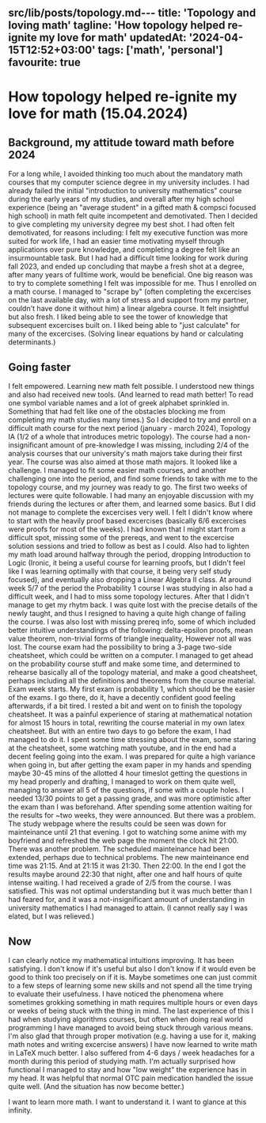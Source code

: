 src/lib/posts/topology.md---
title: 'Topology and loving math'
tagline: 'How topology helped re-ignite my love for math'
updatedAt: '2024-04-15T12:52+03:00'
tags: ['math', 'personal']
favourite: true
---

# How topology helped re-ignite my love for math (15.04.2024)

## Background, my attitude toward math before 2024

For a long while, I avoided thinking too much about the mandatory math courses that my computer science degree in my university includes. I had already failed the initial "introduction to university mathematics" course during the early years of my studies, and overall after my high school experience (being an "average student" in a gifted math & compsci focused high school) in math felt quite incompetent and demotivated.
Then I decided to give completing my university degree my best shot. I had often felt demotivated, for reasons including: I felt my executive function was more suited for work life, I had an easier time motivating myself through applications over pure knowledge, and completing a degree felt like an insurmountable task. But I had had a difficult time looking for work during fall 2023, and ended up concluding that maybe a fresh shot at a degree, after many years of fulltime work, would be beneficial. One big reason was to try to complete something I felt was impossible for me.
Thus I enrolled on a math course. I managed to "scrape by" (often completing the excercises on the last available day, with a lot of stress and support from my partner, couldn't have done it without him) a linear algebra course. It felt insightful but also fresh. I liked being able to see the tower of knowledge that subsequent excercises built on. I liked being able to "just calculate" for many of the excercises. (Solving linear equations by hand or calculating determinants.)

## Going faster

I felt empowered. Learning new math felt possible. I understood new things and also had received new tools. (And learned to read math better! To read one symbol variable names and a lot of greek alphabet sprinkled in. Something that had felt like one of the obstacles blocking me from completing my math studies many times.)
So I decided to try and enroll on a difficult math course for the next period (january - march 2024), Topology IA (1/2 of a whole that introduces metric topology).
The course had a non-insignificant amount of pre-knowledge I was missing, including 2/4 of the analysis courses that our university's math majors take during their first year. The course was also aimed at those math majors. It looked like a challenge. I managed to fit some easier math courses, and another challenging one into the period, and find some friends to take with me to the topology course, and my journey was ready to go.
The first two weeks of lectures were quite followable. I had many an enjoyable discussion with my friends during the lectures or after them, and learned some basics. But I did not manage to complete the excercises very well. I felt I didn't know where to start with the heavily proof based excercises (basically 6/6 excercises were proofs for most of the weeks). I had known that I might start from a difficult spot, missing some of the prereqs, and went to the excercise solution sessions and tried to follow as best as I could. Also had to lighten my math load around halfway through the period, dropping Introduction to Logic (Ironic, it being a useful course for learning proofs, but I didn't feel like I was learning optimally with that course, it being very self study focused), and eventually also dropping a Linear Algebra II class.
At around week 5/7 of the period the Probability 1 course I was studying in also had a difficult week, and I had to miss some topology lectures. After that I didn't manage to get my rhytm back. I was quite lost with the precise details of the newly taught, and thus I resigned to having a quite high change of failing the course.
I was also lost with missing prereq info, some of which included better intuitive understandings of the following: delta-epsilon proofs, mean value theorem, non-trivial forms of triangle inequality,
However not all was lost. The course exam had the possibility to bring a 3-page two-side cheatsheet, which could be written on a computer. I managed to get ahead on the probability course stuff and make some time, and determined to rehearse basically all of the topology material, and make a good cheatsheet, perhaps including all the definitions and theorems from the course material.
Exam week starts. My first exam is probability 1, which should be the easier of the exams. I go there, do it, have a decently confident good feeling afterwards, if a bit tired. I rested a bit and went on to finish the topology cheatsheet. It was a painful experience of staring at mathematical notation for almost 15 hours in total, rewriting the course material in my own latex cheatsheet. But with an entire two days to go before the exam, I had managed to do it.
I spent some time stressing about the exam, some staring at the cheatsheet, some watching math youtube, and in the end had a decent feeling going into the exam. I was prepared for quite a high variance when going in, but after getting the exam paper in my hands and spending maybe 30-45 mins of the allotted 4 hour timeslot getting the questions in my head properly and drafting, I managed to work on them quite well, managing to answer all 5 of the questions, if some with a couple holes. I needed 13/30 points to get a passing grade, and was more optimistic after the exam than I was beforehand.
After spending some attention waiting for the results for ~two weeks, they were announced. But there was a problem. The study webpage where the results could be seen was down for mainteinance until 21 that evening. I got to watching some anime with my boyfriend and refreshed the web page the moment the clock hit 21:00. There was another problem. The scheduled mainteinance had been extended, perhaps due to technical problems. The new mainteinance end time was 21:15. And at 21:15 it was 21:30. Then 22:00. In the end I got the results maybe around 22:30 that night, after one and half hours of quite intense waiting. I had received a grade of 2/5 from the course. I was satisfied. This was not optimal understanding but it was much better than I had feared for, and it was a not-insignificant amount of understanding in university mathematics I had managed to attain. (I cannot really say I was elated, but I was relieved.)

## Now

I can clearly notice my mathematical intuitions improving. It has been satisfying. I don't know if it's useful but also I don't know if it would even be good to think too precisely on if it is. Maybe sometimes one can just commit to a few steps of learning some new skills and not spend all the time trying to evaluate their usefulness.
I have noticed the phenomena where sometimes grokking something in math requires multiple hours or even days or weeks of being stuck with the thing in mind. The last experience of this I had when studying algorithms courses, but often when doing real world programming I have managed to avoid being stuck through various means.
I'm also glad that through proper motivation (e.g. having a use for it, making math notes and writing excercise answers) I have now learned to write math in LaTeX much better.
I also suffered from 4-6 days / week headaches for a month during this period of studying math. I'm actually surprised how functional I managed to stay and how "low weight" the experience has in my head. It was helpful that normal OTC pain medication handled the issue quite well. (And the situation has now become better.)

I want to learn more math. I want to understand it. I want to glance at this infinity.
